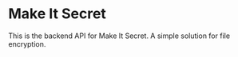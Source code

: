 # Make It Secret

This is the backend API for Make It Secret. A simple solution for file encryption.
